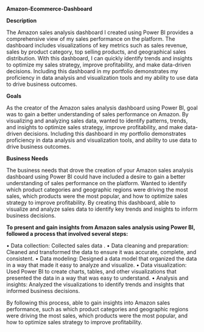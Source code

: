 **Amazon-Ecommerce-Dashboard**

**Description**

The Amazon sales analysis dashboard I created using Power BI provides a comprehensive view of my sales performance on the platform. The dashboard includes visualizations of key metrics such as sales revenue, sales by product category, top selling products, and geographical sales distribution. With this dashboard, I can quickly identify trends and insights to optimize my sales strategy, improve profitability, and make data-driven decisions. Including this dashboard in my portfolio demonstrates my proficiency in data analysis and visualization tools and my ability to use data to drive business outcomes.

**Goals**

As the creator of the Amazon sales analysis dashboard using Power BI, goal was to gain a better understanding of sales performance on Amazon. By visualizing and analyzing sales data, wanted to identify patterns, trends, and insights to optimize sales strategy, improve profitability, and make data-driven decisions. Including this dashboard in my portfolio demonstrates proficiency in data analysis and visualization tools, and ability to use data to drive business outcomes.


**Business Needs**

The business needs that drove the creation of your Amazon sales analysis dashboard using Power BI could have included a desire to gain a better understanding of sales performance on the platform. Wanted to identify which product categories and geographic regions were driving the most sales, which products were the most popular, and how to optimize sales strategy to improve profitability. By creating this dashboard, able to visualize and analyze sales data to identify key trends and insights to inform business decisions.


**To present and gain insights from Amazon sales analysis using Power BI, followed a process that involved several steps:**

• Data collection: Collected sales data .
• Data cleaning and preparation: Cleaned and transformed the data to ensure it was accurate, complete, and consistent.
• Data modeling: Designed a data model that organized the data in a way that made it easy to analyze and visualize.
• Data visualization: Used Power BI to create charts, tables, and other visualizations that presented the data in a way that was easy to understand.
• Analysis and insights: Analyzed the visualizations to identify trends and insights that informed business decisions.

By following this process, able to gain insights into Amazon sales performance, such as which product categories and geographic regions were driving the most sales, which products were the most popular, and how to optimize sales strategy to improve profitability.
